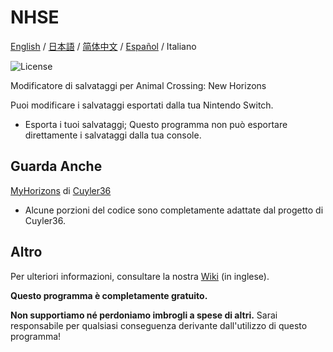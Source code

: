 NHSE
=====
<div>
  <a href="https://github.com/kwsch/NHSE">English</a> / <a href="README-jp.md">日本語</a> / <a href="README-zh-CN.md">简体中文</a> / <a href="README-es.md">Español</a> /  <span>Italiano</span>
</div>

![License](https://img.shields.io/badge/License-GPLv3-blue.svg)

Modificatore di salvataggi per Animal Crossing: New Horizons

Puoi modificare i salvataggi esportati dalla tua Nintendo Switch.
* Esporta i tuoi salvataggi; Questo programma non può esportare direttamente i salvataggi dalla tua console.

## Guarda Anche

[MyHorizons](https://github.com/Cuyler36/MyHorizons) di [Cuyler36](https://github.com/Cuyler36/)
* Alcune porzioni del codice sono completamente adattate dal progetto di Cuyler36.

## Altro

Per ulteriori informazioni, consultare la nostra [Wiki](https://github.com/kwsch/NHSE/wiki) (in inglese).

**Questo programma è completamente gratuito.**

**Non supportiamo né perdoniamo imbrogli a spese di altri.** Sarai responsabile per qualsiasi conseguenza derivante dall'utilizzo di questo programma!
